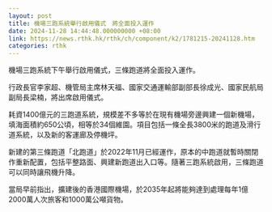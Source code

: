 ```yaml
---
layout: post
title: 機場三跑系統舉行啟用儀式　將全面投入運作
date: 2024-11-28 14:44:48.000000000 +08:00
link: https://news.rthk.hk/rthk/ch/component/k2/1781215-20241128.htm
categories: rthk
---
```


機場三跑系統下午舉行啟用儀式，三條跑道將全面投入運作。

行政長官李家超、機管局主席林天福、⁠國家交通運輸部副部長徐成光、國家民航局副局長梁楠，將出席啟用儀式。

耗資1400億元的三跑道系統，規模差不多等於在現有機場旁邊興建一個新機場，填海面積約650公頃，相等於34個維園。項目包括一條全長3800米的跑道及滑行道系統，以及新的客運廊及停機坪。

新建的第三條跑道「北跑道」於2022年11月已經運作，原本的中跑道就暫時關閉作重新配置，包括平整路面、興建新跑道出入口等。隨著三跑系統啟用，三條跑道可以同時讓飛機升降。

當局早前指出，擴建後的香港國際機場，於2035年起將能夠達到處理每年1億2000萬人次旅客和1000萬公噸貨物。
